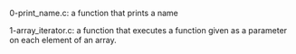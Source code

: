 0-print_name.c: a function that prints a name

1-array_iterator.c: a function that executes a function given as a parameter on each element of an array.


